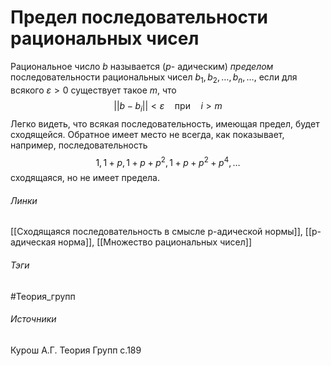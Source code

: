 # Предел последовательности рациональных чисел
Рациональное число $b$ называется ($p$- адическим) *пределом* последовательности рациональных чисел $b_{1},b_{2},\dots,b_{n},\dots$, если для всякого $\varepsilon>0$ существует такое $m$, что
$$
||b-b_{i}||<\varepsilon\quad\text{при}\quad i>m
$$
Легко видеть, что всякая последовательность, имеющая предел, будет сходящейся. Обратное имеет место не всегда, как показывает, например, последовательность 
$$
1,1+p,1+p+p^{2},1+p+p^{2}+p^{4},\dots
$$
сходящаяся, но не имеет предела.
###### Линки
 [[Сходящаяся последовательность в смысле p-адической нормы]], [[p-адическая норма]], [[Множество рациональных чисел]]
###### Тэги
 #Теория_групп 
###### Источники
 Курош А.Г. Теория Групп с.189